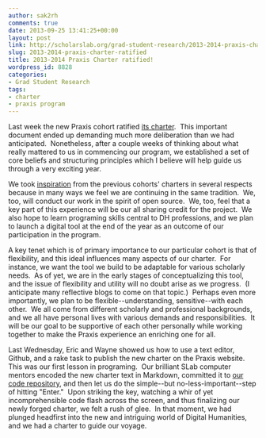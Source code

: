 ```yaml
---
author: sak2rh
comments: true
date: 2013-09-25 13:41:25+00:00
layout: post
link: http://scholarslab.org/grad-student-research/2013-2014-praxis-charter-ratified/
slug: 2013-2014-praxis-charter-ratified
title: 2013-2014 Praxis Charter ratified!
wordpress_id: 8828
categories:
- Grad Student Research
tags:
- charter
- praxis program
---
```


Last week the new Praxis cohort ratified [its charter](http://praxis.scholarslab.org/charter.html).  This important document ended up demanding much more deliberation than we had anticipated.  Nonetheless, after a couple weeks of thinking about what really mattered to us in commencing our program, we established a set of core beliefs and structuring principles which I believe will help guide us through a very exciting year.

We took [inspiration](http://praxis.scholarslab.org/topics/toward-a-project-charter/) from the previous cohorts' charters in several respects because in many ways we feel we are continuing in the same tradition.  We, too, will conduct our work in the spirit of open source.  We, too, feel that a key part of this experience will be our all sharing credit for the project.  We also hope to learn programing skills central to DH professions, and we plan to launch a digital tool at the end of the year as an outcome of our participation in the program.

A key tenet which is of primary importance to our particular cohort is that of flexibility, and this ideal influences many aspects of our charter.  For instance, we want the tool we build to be adaptable for various scholarly needs.  As of yet, we are in the early stages of conceptualizing this tool, and the issue of flexibility and utility will no doubt arise as we progress.  (I anticipate many reflective blogs to come on that topic.)  Perhaps even more importantly, we plan to be flexible--understanding, sensitive--with each other.  We all come from different scholarly and professional backgrounds, and we all have personal lives with various demands and responsibilities.  It will be our goal to be supportive of each other personally while working together to make the Praxis experience an enriching one for all.

Last Wednesday, Eric and Wayne showed us how to use a text editor, Github, and a rake task to publish the new charter on the Praxis website.  This was our first lesson in programing.  Our brilliant SLab computer mentors encoded the new charter text in Markdown, committed it to [our code repository](https://github.com/scholarslab/praxis), and then let us do the simple--but no-less-important--step of hitting "Enter."  Upon striking the key, watching a whir of yet incomprehensible code flash across the screen, and thus finalizing our newly forged charter, we felt a rush of glee.  In that moment, we had plunged headfirst into the new and intriguing world of Digital Humanities, and we had a charter to guide our voyage.
